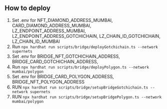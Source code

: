 ## How to deploy

1. Set .env for NFT_DIAMOND_ADDRESS_MUMBAI, CARD_DIAMOND_ADDRESS_MUMBAI, LZ_ENDPOINT_ADDRESS_MUMBAI, LZ_ENDPOINT_ADDRESS_GOTCHICHAIN, LZ_CHAIN_ID_GOTCHICHAIN, LZ_CHAIN_ID_MUMBAI
2. Run `npx hardhat run scripts/bridge/deployGotchichain.ts --network supernets`
3. Set .env for BRIDGE_NFT_GOTCHICHAIN_ADDRESS, BRIDGE_CARD_GOTCHICHAIN_ADDRESS,
4. Run `npx hardhat run scripts/bridge/deployPolygon.ts --network mumbai/polygon`
5. Set .env for BRIDGE_CARD_POLYGON_ADDRESS, BRIDGE_NFT_POLYGON_ADDRESS
6. RUN `npx hardhat run scripts/bridge/setupBridgeGotchichain.ts --network supernets`
7. RUN `npx hardhat run scripts/bridge/setupBridgePolygon.ts --network mumbai/polygon`